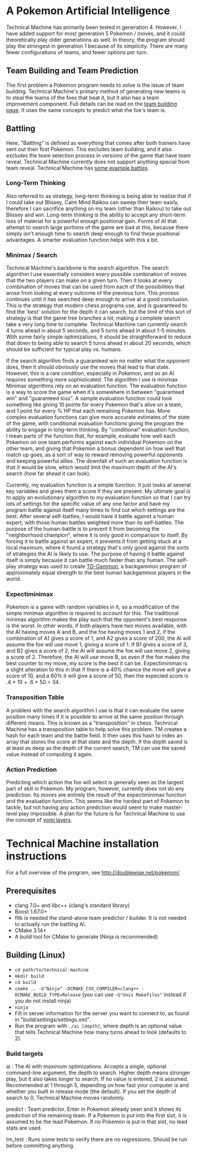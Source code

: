 # A Pokemon Artificial Intelligence

Technical Machine has primarily been tested in generation 4. However, I have added support for most generation 5 Pokemon / moves, and it could theoretically play older generations as well. In theory, the program should play the strongest in generation 1 because of its simplicity. There are many fewer configurations of teams, and fewer options per turn.

## Team Building and Team Prediction

The first problem a Pokemon program needs to solve is the issue of team building. Technical Machine's primary method of generating new teams is to steal the teams of the foes that beat it, but it also has a team improvement component. Full details can be read on the [team building page](http://doublewise.net/pokemon/team_building/). It uses the same concepts to predict what the foe's team is.

## Battling

Here, "Battling" is defined as everything that comes after both trainers have sent out their first Pokemon. This excludes team building, and it also excludes the team selection process in versions of the game that have team reveal. Technical Machine currently does not support anything special from team reveal. Technical Machine has [some example battles](http://doublewise.net/pokemon/battles/).

### Long-Term Thinking

Also referred to as strategy, long-term thinking is being able to realize that if I could take out Blissey, Calm Mind Raikou can sweep their team easily, therefore I can sacrifice anything on my team (other than Raikou) to take out Blissey and win. Long-term thinking is the ability to accept any short-term loss of material for a powerful enough positional gain. Forms of AI that attempt to search large portions of the game are bad at this, because there simply isn't enough time to search deep enough to find these positional advantages. A smarter evaluation function helps with this a bit.

### Minimax / Search

Technical Machine's backbone is the search algorithm. The search algorithm I use essentially considers every possible combination of moves that the two players can make on a given turn. Then it looks at every combination of moves that can be used from each of the possibilities that arose from looking at every outcome of the previous turn. This process continues until it has searched deep enough to arrive at a good conclusion. This is the strategy that modern chess programs use, and is guaranteed to find the 'best' solution for the depth it can search, but the limit of this sort of strategy is that the game tree branches a lot, making a complete search take a very long time to complete. Technical Machine can currently search 4 turns ahead in about 5 seconds, and 5 turns ahead in about 1-5 minutes. With some fairly simple optimizations, it should be straightforward to reduce that down to being able to search 5 turns ahead in about 20 seconds, which should be sufficient for typical play vs. humans.

If the search algorithm finds a guaranteed win no matter what the opponent does, then it should obviously use the moves that lead to that state. However, this is a rare condition, especially in Pokemon, and so an AI requires something more sophisticated. The algorithm I use is minimax. Minimax algorithms rely on an evaluation function. The evaluation function is a way to score the game when it's somewhere in between "guaranteed win" and "guaranteed loss". A sample evaluation function could look something like giving 10 points for every Pokemon that's alive on a team, and 1 point for every % HP that each remaining Pokemon has. More complex evaluation functions can give more accurate estimates of the state of the game, with conditional evaluation functions giving the program the ability to engage in long-term thinking. By "conditional" evaluation function, I mean parts of the function that, for example, evaluate how well each Pokemon on one team performs against each individual Pokemon on the other team, and giving that Pokemon a bonus dependent on how well that match up goes, as a sort of way to reward removing powerful opponents and keeping powerful allies. The downfall of such an evaluation function is that it would be slow, which would limit the maximum depth of the AI's search (how far ahead it can look).

Currently, my evaluation function is a simple function. It just looks at several key variables and gives them a score if they are present. My ultimate goal is to apply an evolutionary algorithm to my evaluation function so that I can try lots of settings for the specific value of any one factor and have my program battle against itself many times to find out which settings are the best. After several self-battles, I would have it battle against a human expert, with those human battles weighted more than its self-battles. The purpose of the human-battle is to prevent it from becoming the "neighborhood champion", where it is only good in comparison to itself. By forcing it to battle against an expert, it prevents it from getting stuck at a local maximum, where it found a strategy that's only good against the sorts of strategies the AI is likely to use. The purpose of having it battle against itself is simply because it can battle much faster than any human. The self-play strategy was used to create [TD-Gammon](http://www.research.ibm.com/massive/tdl.html), a backgammon program of approximately equal strength to the best human backgammon players in the world.

### Expectiminimax

Pokemon is a game with random variables in it, so a modification of the simple minimax algorithm is required to account for this. The traditional minimax algorithm makes the play such that the opponent's best response is the worst. In other words, if both players have two moves available, with the AI having moves A and B, and the foe having moves 1 and 2, if the combination of A1 gives a score of 1, and A2 gives a score of 200, the AI will assume the foe will use move 1, giving a score of 1. If B1 gives a score of 3, and B2 gives a score of 2, the AI will assume the foe will use move 2, giving a score of 2. Therefore, the AI will use move B, as even if the foe makes the best counter to my move, my score is the best it can be. Expectiminimax is a slight alteration to this in that if there is a 40% chance the move will give a score of 10, and a 60% it will give a score of 50, then the expected score is .4 * 10 + .6 * 50 = 34.

### Transposition Table

A problem with the search algorithm I use is that it can evaluate the same position many times if it is possible to arrive at the same position through different means. This is known as a "transposition" in chess. Technical Machine has a transposition table to help solve this problem. TM creates a hash for each team and the battle field. It then uses this hash to index an array that stores the score at that state and the depth. If the depth saved is at least as deep as the depth of the current search, TM can use the saved value instead of computing it again.

### Action Prediction

Predicting which action the foe will select is generally seen as the largest part of skill in Pokemon. My program, however, currently does not do any prediction. Its moves are entirely the result of the expectiminimax function and the evaluation function. This seems like the hardest part of Pokemon to tackle, but not having any action prediction would seem to make master-level play impossible. A plan for the future is for Technical Machine to use the concept of [yomi layers](http://doublewise.net/pokemon/yomi.php).

# Technical Machine installation instructions

For a full overview of the program, see http://doublewise.net/pokemon/

## Prerequisites

* clang 7.0+ and libc++ (clang's standard library)
* Boost 1.67.0+
* fltk is needed the stand-alone team predictor / builder. It is not needed to actually run the battling AI.
* CMake 3.14+
* A build tool for CMake to generate (Ninja is recommended)

## Building (Linux)

* `cd path/to/technical-machine`
* `mkdir build`
* `cd build`
* `cmake .. -G"Ninja" -DCMAKE_CXX_COMPILER=clang++ -DCMAKE_BUILD_TYPE=Release` (you can use `-G"Unix Makefiles"` instead if you do not install ninja)
* `ninja`
* Fill in server information for the server you want to connect to, as found in "build/settings/settings.xml".
* Run the program with `./ai [depth]`, where depth is an optional value that tells Technical Machine how many turns ahead to look (defaults to 2).

### Build targets

ai
:	The AI with maximum optimizations. Accepts a single, optional command-line argument, the depth to search. Higher depth means stronger play, but it also takes longer to search. If no value is entered, 2 is assumed. Recommended at 1 through 5, depending on how fast your computer is and whether you built in release mode (the default). If you set the depth of search to 0, Technical Machine moves randomly.

predict
:	Team predictor. Enter in Pokemon already seen and it shows its prediction of the remaining team. If a Pokemon is put into the first slot, it is assumed to be the lead Pokemon. If no Pokemon is put in that slot, no lead stats are used.

tm_test
:	Runs some tests to verify there are no regressions. Should be run before committing anything.
